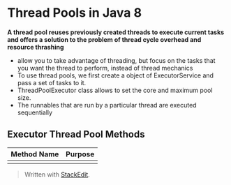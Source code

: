 # Thread Pools in Java 8

**A thread pool reuses previously created threads to execute current tasks and offers a solution to the problem of thread cycle overhead and resource thrashing**

* allow you to take advantage of threading, but focus on the tasks that you want the thread to perform, instead of thread mechanics
* To use thread pools, we first create a object of ExecutorService and pass a set of tasks to it. 
* ThreadPoolExecutor class allows to set the core and maximum pool size.
* The runnables that are run by a particular thread are executed sequentially

## Executor Thread Pool Methods
| Method Name | Purpose | 
|--|--|
| 	| 	|	
> Written with [StackEdit](https://stackedit.io/).
<!--stackedit_data:
eyJoaXN0b3J5IjpbODYyNjkzNjY2LC0xMzk5MDkxNjA2LDQ5OD
E0MTcyMl19
-->
